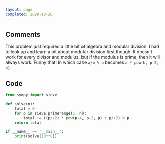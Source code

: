 ```yaml
---
layout: page
completed: 2020-10-20
---
```


## Comments

This problem just required a little bit of algebra and modular division.  I had
to look up and learn a bit about modular division first though.  It doesn't
work for every divisor and modulus, but if the modulus is prime, then it will
always work.  Funny that!  In which case `a/b % p` becomes `a * pow(b, p-2, p)`.

## Code

```python
from sympy import sieve

def solve(n):
    total = 0
    for p in sieve.primerange(5, n):
        total += ((p//2) * pow(p-4, p-2, p) + p//2) % p
    return total

if __name__ == '__main__':
    print(solve(10**8))
```

